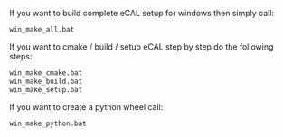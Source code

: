 If you want to build complete eCAL setup for windows then simply call:

```bash
win_make_all.bat
```

If you want to cmake / build / setup eCAL step by step do the following steps:

```bash
win_make_cmake.bat
win_make_build.bat
win_make_setup.bat
```

If you want to create a python wheel call:

```bash
win_make_python.bat
```
